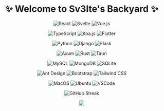 <!-- ### Hi there 👋 -->

<!--
**sv3lte/sv3lte** is a ✨ _special_ ✨ repository because its `README.md` (this file) appears on your GitHub profile.

Here are some ideas to get you started:

- 🔭 I’m currently working on ...
- 🌱 I’m currently learning ...
- 👯 I’m looking to collaborate on ...
- 🤔 I’m looking for help with ...
- 💬 Ask me about ...
- 📫 How to reach me: ...
- 😄 Pronouns: ...
- ⚡ Fun fact: ...

Node  Koa2  Express  Redux  Hox  Vite  Vue  Vuex  Vux  pnpm  Bun Django  Flask  Axum  MySQL  MongoDB  Mongoose  SQLite 
WebStorm  HBuilderX  Xcode  Git  Github  Gitlab  Gitee  Tauri  Taro  HTML5  CSS3  Bootstrap  Miniprogram  Dart  Flutter
Photoshop  Sketch  Javascript  MacOS  WSL  Pug  Bruno  Postman  Ant-Design  Ant-Design-Pro  ElementUI

-->

<h1 align="center">✨ Welcome to Sv3lte's Backyard ✨</h1>

<div align="center">

![React](https://img.shields.io/badge/React-129fca?style=for-the-badge&logo=react&logoColor=white)
![Svelte](https://img.shields.io/badge/Svelte-ff3e00?style=for-the-badge&logo=Svelte&logoColor=white)
![Vue.js](https://img.shields.io/badge/Vue.js-43b883?style=for-the-badge&logo=vue.js&logoColor=white)
<br>

![TypeScript](https://img.shields.io/badge/TypeScript-007acc?style=for-the-badge&logo=typescript&logoColor=white)
![Koa.js](https://img.shields.io/badge/Koa.js-33333d?style=for-the-badge&logo=koa&logoColor=white)
![Flutter](https://img.shields.io/badge/Flutter-4ad1fd?style=for-the-badge&logo=flutter&logoColor=white)
<br>

![Python](https://img.shields.io/badge/Python-3776ab?style=for-the-badge&logo=python&logoColor=white)
![Django](https://img.shields.io/badge/Django-113229?style=for-the-badge&logo=django&logoColor=white)
![Flask](https://img.shields.io/badge/Flask-000000?style=for-the-badge&logo=flask&logoColor=white)
<br>

![Axum](https://img.shields.io/badge/Axum-a21caf?style=for-the-badge&logo=rust&logoColor=white)
![Rust](https://img.shields.io/badge/Rust-000000?style=for-the-badge&logo=rust&logoColor=white)
![Tauri](https://img.shields.io/badge/Tauri-25c9db?style=for-the-badge&logo=tauri&logoColor=white)
<br>

![MySQL](https://img.shields.io/badge/MySQL-02758f?style=for-the-badge&logo=mysql&logoColor=white)
![MongoDB](https://img.shields.io/badge/MongoDB-00ed64?style=for-the-badge&logo=mongodb&logoColor=white)
![SQLite](https://img.shields.io/badge/SQLite-044a64?style=for-the-badge&logo=sqlite&logoColor=white)
<br>

![Ant Design](https://img.shields.io/badge/Ant%20Design-1677ff?style=for-the-badge&logo=antdesign&logoColor=white)
![Bootstrap](https://img.shields.io/badge/Bootstrap-712cf9?style=for-the-badge&logo=bootstrap&logoColor=white)
![Tailwind CSS](https://img.shields.io/badge/Tailwind%20CSS-39bdf8?style=for-the-badge&logo=tailwindcss&logoColor=white)
<br>

![MacOS](https://img.shields.io/badge/MacOS-000000?style=for-the-badge&logo=apple&logoColor=white)
![Ubuntu](https://img.shields.io/badge/Ubuntu-ea5421?style=for-the-badge&logo=ubuntu&logoColor=white)
![VSCode](https://img.shields.io/badge/VSCode-0067b8?style=for-the-badge&logo=visual%20studio%20code&logoColor=white)
<br>

![GitHub Streak](http://github-readme-streak-stats.herokuapp.com?user=sv3lte&theme=github-dark&hide_border=true&background=161B22)
<br>

<img src="https://github-readme-stats.vercel.app/api/top-langs/?username=sv3lte&layout=compact" />

</div>
